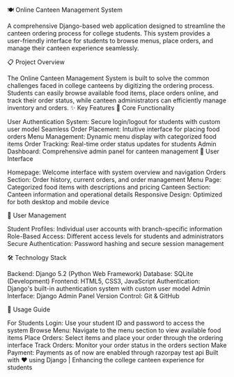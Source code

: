 🍽️ Online Canteen Management System


A comprehensive Django-based web application designed to streamline the canteen ordering process for college students. This system provides a user-friendly interface for students to browse menus, place orders, and manage their canteen experience seamlessly.

📋 Project Overview


The Online Canteen Management System is built to solve the common challenges faced in college canteens by digitizing the ordering process. Students can easily browse available food items, place orders online, and track their order status, while canteen administrators can efficiently manage inventory and orders.
✨ Key Features
🎯 Core Functionality


User Authentication System: Secure login/logout for students with custom user model
Seamless Order Placement: Intuitive interface for placing food orders
Menu Management: Dynamic menu display with categorized food items
Order Tracking: Real-time order status updates for students
Admin Dashboard: Comprehensive admin panel for canteen management
🎨 User Interface


Homepage: Welcome interface with system overview and navigation
Orders Section: Order history, current orders, and order management
Menu Page: Categorized food items with descriptions and pricing
Canteen Section: Canteen information and operational details
Responsive Design: Optimized for both desktop and mobile device


👥 User Management


Student Profiles: Individual user accounts with branch-specific information
Role-Based Access: Different access levels for students and administrators
Secure Authentication: Password hashing and secure session management

🛠️ Technology Stack


Backend: Django 5.2 (Python Web Framework)
Database: SQLite (Development)
Frontend: HTML5, CSS3, JavaScript
Authentication: Django's built-in authentication system with custom user model
Admin Interface: Django Admin Panel
Version Control: Git & GitHub

🎯 Usage Guide


For Students
Login: Use your student ID and password to access the system
Browse Menu: Navigate to the menu section to view available food items
Place Orders: Select items and place your order through the ordering interface
Track Orders: Monitor your order status in the orders section
Make Payment: Payments as of now are enabled through razorpay test api
Built with ❤️ using Django | Enhancing the college canteen experience for students
